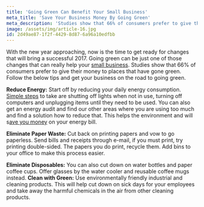 ```yaml
---
title: 'Going Green Can Benefit Your Small Business'
meta_title: 'Save Your Business Money By Going Green'
meta_description: 'Studies show that 66% of consumers prefer to give their money to places that have gone green. Follow the below tips and get your business on the road to going green.'
image: /assets/img/article-16.jpg
id: 2d49ae87-1f2f-4429-8d87-6a96a10edfbb
---
```

With the new year approaching, now is the time to get ready for changes that will bring a successful 2017. Going green can be just one of those changes that can really help your [small business](https://www.oneparkfinancial.com/). Studies show that 66% of consumers prefer to give their money to places that have gone green. Follow the below tips and get your business on the road to going green.

<strong>Reduce Energy:</strong> Start off by reducing your daily energy consumption. [Simple steps](https://www.oneparkfinancial.com/blog/10-easy-ways-business-owners-can-stay-within-budget) to take are shutting off lights when not in use, turning off computers and unplugging items until they need to be used. You can also get an energy audit and find our other areas where you are using too much and find a solution how to reduce that. This helps the environment and will s[ave you money](https://www.oneparkfinancial.com/pre-qualification) on your energy bill.

<strong>Eliminate Paper Waste:</strong> Cut back on printing papers and vow to go paperless. Send bills and receipts through e-mail, if you must print, try printing double-sided. The papers you do print, recycle them. Add bins to your office to make this process easier.

<strong>Eliminate Disposables:</strong> You can also cut down on water bottles and paper coffee cups. Offer glasses by the water cooler and reusable coffee mugs instead.
<strong>
Clean with Green:</strong> Use environmentally friendly industrial and cleaning products. This will help cut down on sick days for your employees and take away the harmful chemicals in the air from other cleaning products.